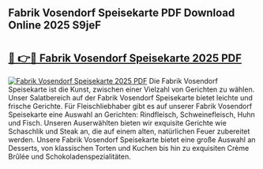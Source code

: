 ## Fabrik Vosendorf Speisekarte PDF Download Online 2025 S9jeF

# <h2><a href="http://gcb99r.nevu.top/?p=Fabrik+Vosendorf+Speisekarte">🔗 👉🔴 Fabrik Vosendorf Speisekarte 2025 PDF</a></h2>

[![Fabrik Vosendorf Speisekarte 2025 PDF](https://i.imgur.com/dBaPXMq.png)](http://gcb99r.nevu.top/?p=Fabrik+Vosendorf+Speisekarte)
Die Fabrik Vosendorf Speisekarte ist die Kunst, zwischen einer Vielzahl von Gerichten zu wählen. Unser Salatbereich auf der Fabrik Vosendorf Speisekarte bietet leichte und frische Gerichte. Für Fleischliebhaber gibt es auf unserer Fabrik Vosendorf Speisekarte eine Auswahl an Gerichten: Rindfleisch, Schweinefleisch, Huhn und Fisch. Unseren Auserwählten bieten wir exquisite Gerichte wie Schaschlik und Steak an, die auf einem alten, natürlichen Feuer zubereitet werden. Unsere Fabrik Vosendorf Speisekarte bietet eine große Auswahl an Desserts, von klassischen Torten und Kuchen bis hin zu exquisiten Crème Brûlée und Schokoladenspezialitäten.
